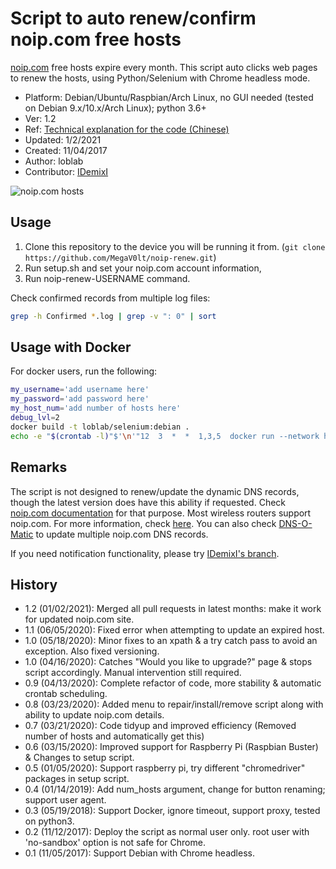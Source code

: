 # Script to auto renew/confirm noip.com free hosts

[noip.com](https://www.noip.com/) free hosts expire every month.
This script auto clicks web pages to renew the hosts,
using Python/Selenium with Chrome headless mode.

- Platform: Debian/Ubuntu/Raspbian/Arch Linux, no GUI needed (tested on Debian 9.x/10.x/Arch Linux); python 3.6+
- Ver: 1.2
- Ref: [Technical explanation for the code (Chinese)](http://www.jianshu.com/p/3c8196175147)
- Updated: 1/2/2021
- Created: 11/04/2017
- Author: loblab
- Contributor: [IDemixI](https://www.github.com/IDemixI)

![noip.com hosts](https://raw.githubusercontent.com/loblab/noip-renew/master/screenshot.png)

## Usage

1. Clone this repository to the device you will be running it from. (`git clone https://github.com/MegaV0lt/noip-renew.git`)
2. Run setup.sh and set your noip.com account information,
3. Run noip-renew-USERNAME command.

Check confirmed records from multiple log files:

``` bash
grep -h Confirmed *.log | grep -v ": 0" | sort
```
## Usage with Docker

For docker users, run the following:
```sh
my_username='add username here'
my_password='add password here'
my_host_num='add number of hosts here'
debug_lvl=2
docker build -t loblab/selenium:debian .
echo -e "$(crontab -l)"$'\n'"12  3  *  *  1,3,5  docker run --network host loblab/selenium:debian ${my_username} ${my_password} ${my_host_num} ${debug_lvl}" | crontab -
```

## Remarks

The script is not designed to renew/update the dynamic DNS records, though the latest version does have this ability if requested.
Check [noip.com documentation](https://www.noip.com/integrate) for that purpose.
Most wireless routers support noip.com. For more information, check [here](https://www.noip.com/support/knowledgebase/what-devices-support-no-ips-dynamic-dns-update-service/).
You can also check [DNS-O-Matic](https://dnsomatic.com/) to update multiple noip.com DNS records.

If you need notification functionality, please try [IDemixI's branch](https://github.com/IDemixI/noip-renew/tree/notifications).

## History
- 1.2 (01/02/2021): Merged all pull requests in latest months: make it work for updated noip.com site.
- 1.1 (06/05/2020): Fixed error when attempting to update an expired host.
- 1.0 (05/18/2020): Minor fixes to an xpath & a try catch pass to avoid an exception. Also fixed versioning.
- 1.0 (04/16/2020): Catches "Would you like to upgrade?" page & stops script accordingly. Manual intervention still required.
- 0.9 (04/13/2020): Complete refactor of code, more stability & automatic crontab scheduling.
- 0.8 (03/23/2020): Added menu to repair/install/remove script along with ability to update noip.com details.
- 0.7 (03/21/2020): Code tidyup and improved efficiency (Removed number of hosts and automatically get this)
- 0.6 (03/15/2020): Improved support for Raspberry Pi (Raspbian Buster) & Changes to setup script.
- 0.5 (01/05/2020): Support raspberry pi, try different "chromedriver" packages in setup script.
- 0.4 (01/14/2019): Add num_hosts argument, change for button renaming; support user agent.
- 0.3 (05/19/2018): Support Docker, ignore timeout, support proxy, tested on python3.
- 0.2 (11/12/2017): Deploy the script as normal user only. root user with 'no-sandbox' option is not safe for Chrome.
- 0.1 (11/05/2017): Support Debian with Chrome headless.
